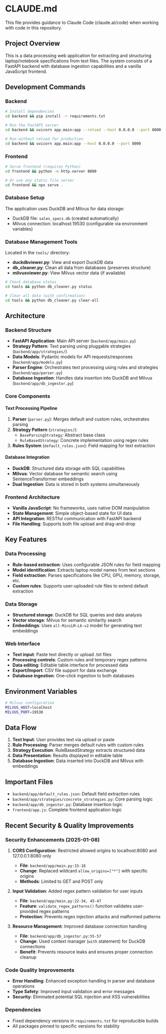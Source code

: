 # CLAUDE.md

This file provides guidance to Claude Code (claude.ai/code) when working with code in this repository.

## Project Overview

This is a data processing web application for extracting and structuring laptop/notebook specifications from text files. The system consists of a FastAPI backend with database ingestion capabilities and a vanilla JavaScript frontend.

## Development Commands

### Backend
```bash
# Install dependencies
cd backend && pip install -r requirements.txt

# Run the FastAPI server
cd backend && uvicorn app.main:app --reload --host 0.0.0.0 --port 8000

# Run without reload for production
cd backend && uvicorn app.main:app --host 0.0.0.0 --port 8000
```

### Frontend
```bash
# Serve frontend (requires Python)
cd frontend && python -m http.server 8080

# Or use any static file server
cd frontend && npx serve .
```

### Database Setup
The application uses DuckDB and Milvus for data storage:
- DuckDB file: `sales_specs.db` (created automatically)
- Milvus connection: localhost:19530 (configurable via environment variables)

### Database Management Tools
Located in the `tools/` directory:
- **duckdbviewer.py**: View and export DuckDB data
- **db_cleaner.py**: Clean all data from databases (preserves structure)
- **milvusviewer.py**: View Milvus vector data (if available)

```bash
# Check database status
cd tools && python db_cleaner.py status

# Clear all data (with confirmation)
cd tools && python db_cleaner.py clear-all
```

## Architecture

### Backend Structure
- **FastAPI Application**: Main API server (`backend/app/main.py`)
- **Strategy Pattern**: Text parsing using pluggable strategies (`backend/app/strategies/`)
- **Data Models**: Pydantic models for API requests/responses (`backend/app/models.py`)
- **Parser Engine**: Orchestrates text processing using rules and strategies (`backend/app/parser.py`)
- **Database Ingestion**: Handles data insertion into DuckDB and Milvus (`backend/app/db_ingestor.py`)

### Core Components

#### Text Processing Pipeline
1. **Parser** (`parser.py`): Merges default and custom rules, orchestrates parsing
2. **Strategy Pattern** (`strategies/`): 
   - `BaseParsingStrategy`: Abstract base class
   - `RuleBasedStrategy`: Concrete implementation using regex rules
3. **Rules System** (`default_rules.json`): Field mapping for text extraction

#### Database Integration
- **DuckDB**: Structured data storage with SQL capabilities
- **Milvus**: Vector database for semantic search using SentenceTransformer embeddings
- **Dual Ingestion**: Data is stored in both systems simultaneously

### Frontend Architecture
- **Vanilla JavaScript**: No frameworks, uses native DOM manipulation
- **State Management**: Simple object-based state for UI data
- **API Integration**: RESTful communication with FastAPI backend
- **File Handling**: Supports both file upload and drag-and-drop

## Key Features

### Data Processing
- **Rule-based extraction**: Uses configurable JSON rules for field mapping
- **Model identification**: Extracts laptop model names from text sections
- **Field extraction**: Parses specifications like CPU, GPU, memory, storage, etc.
- **Custom rules**: Supports user-uploaded rule files to extend default extraction

### Data Storage
- **Structured storage**: DuckDB for SQL queries and data analysis
- **Vector storage**: Milvus for semantic similarity search
- **Embeddings**: Uses `all-MiniLM-L6-v2` model for generating text embeddings

### Web Interface
- **Text input**: Paste text directly or upload .txt files
- **Processing controls**: Custom rules and temporary regex patterns
- **Data editing**: Editable table interface for processed data
- **Export/Import**: CSV file support for data exchange
- **Database ingestion**: One-click ingestion to both databases

## Environment Variables

```bash
# Milvus configuration
MILVUS_HOST=localhost
MILVUS_PORT=19530
```

## Data Flow

1. **Text Input**: User provides text via upload or paste
2. **Rule Processing**: Parser merges default rules with custom rules
3. **Strategy Execution**: RuleBasedStrategy extracts structured data
4. **Data Presentation**: Results displayed in editable table
5. **Database Ingestion**: Data inserted into DuckDB and Milvus with embeddings

## Important Files

- `backend/app/default_rules.json`: Default field extraction rules
- `backend/app/strategies/concrete_strategies.py`: Core parsing logic
- `backend/app/db_ingestor.py`: Database insertion logic
- `frontend/app.js`: Complete frontend application logic

## Recent Security & Quality Improvements

### Security Enhancements (2025-01-08)

1. **CORS Configuration**: Restricted allowed origins to localhost:8080 and 127.0.0.1:8080 only
   - **File**: `backend/app/main.py:15-18`
   - **Change**: Replaced wildcard `allow_origins=["*"]` with specific origins
   - **Methods**: Limited to GET and POST only

2. **Input Validation**: Added regex pattern validation for user inputs
   - **File**: `backend/app/main.py:22-34, 45-47`
   - **Feature**: `validate_regex_patterns()` function validates user-provided regex patterns
   - **Protection**: Prevents regex injection attacks and malformed patterns

3. **Resource Management**: Improved database connection handling
   - **File**: `backend/app/db_ingestor.py:55-57`
   - **Change**: Used context manager (`with` statement) for DuckDB connections
   - **Benefit**: Prevents resource leaks and ensures proper connection cleanup

### Code Quality Improvements

- **Error Handling**: Enhanced exception handling in parser and database operations
- **Type Safety**: Improved input validation and error messages
- **Security**: Eliminated potential SQL injection and XSS vulnerabilities

### Dependencies

- Fixed dependency versions in `requirements.txt` for reproducible builds
- All packages pinned to specific versions for stability